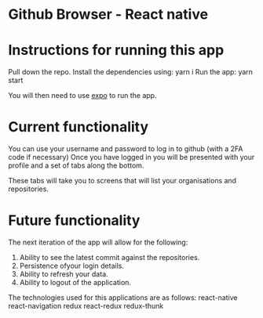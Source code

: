 # Github Browser - React native

# Instructions for running this app

Pull down the repo.
Install the dependencies using: yarn i
Run the app: yarn start

You will then need to use [expo](https://www.expo.io/) to run the app.

# Current functionality

You can use your username and password to log in to github (with a 2FA code if necessary)
Once you have logged in you will be presented with your profile and a set of tabs along the bottom.

These tabs will take you to screens that will list your organisations and repositories.

# Future functionality

The next iteration of the app will allow for the following:
1) Ability to see the latest commit against the repositories.
2) Persistence ofyour login details.
3) Ability to refresh your data.
4) Ability to logout of the application.

The technologies used for this applications are as follows:
react-native
react-navigation
redux
react-redux
redux-thunk
